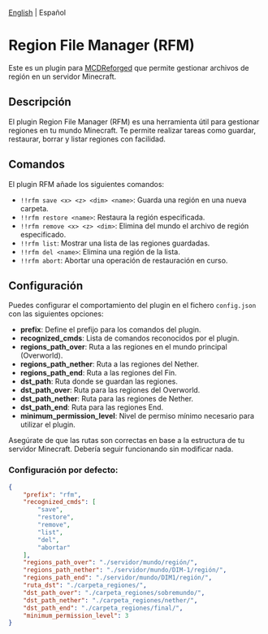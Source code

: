 [English](README.md) | Español
# Region File Manager (RFM)

Este es un plugin para [MCDReforged](https://github.com/Fallen-Breath/MCDReforged) que permite gestionar archivos de región en un servidor Minecraft.

## Descripción

El plugin Region File Manager (RFM) es una herramienta útil para gestionar regiones en tu mundo Minecraft. Te permite realizar tareas como guardar, restaurar, borrar y listar regiones con facilidad.

## Comandos

El plugin RFM añade los siguientes comandos:

- `!!rfm save <x> <z> <dim> <name>`: Guarda una región en una nueva carpeta.
- `!!rfm restore <name>`: Restaura la región especificada.
- `!!rfm remove <x> <z> <dim>`: Elimina del mundo el archivo de región especificado.
- `!!rfm list`: Mostrar una lista de las regiones guardadas.
- `!!rfm del <name>`: Elimina una región de la lista.
- `!!rfm abort`: Abortar una operación de restauración en curso.

## Configuración

Puedes configurar el comportamiento del plugin en el fichero `config.json` con las siguientes opciones:

- **prefix**: Define el prefijo para los comandos del plugin.
- **recognized_cmds**: Lista de comandos reconocidos por el plugin.
- **regions_path_over**: Ruta a las regiones en el mundo principal (Overworld).
- **regions_path_nether**: Ruta a las regiones del Nether.
- **regions_path_end**: Ruta a las regiones del Fin.
- **dst_path**: Ruta donde se guardan las regiones.
- **dst_path_over**: Ruta para las regiones del Overworld.
- **dst_path_nether**: Ruta para las regiones de Nether.
- **dst_path_end**: Ruta para las regiones End.
- **minimum_permission_level**: Nivel de permiso mínimo necesario para utilizar el plugin.

Asegúrate de que las rutas son correctas en base a la estructura de tu servidor Minecraft.
Debería seguir funcionando sin modificar nada.

### Configuración por defecto:

```json
{
    "prefix": "rfm",
    "recognized_cmds": [
        "save",
        "restore",
        "remove",
        "list",
        "del",
        "abortar"
    ],
    "regions_path_over": "./servidor/mundo/región/",
    "regions_path_nether": "./servidor/mundo/DIM-1/región/",
    "regions_path_end": "./servidor/mundo/DIM1/región/",
    "ruta_dst": "./carpeta_regiones/",
    "dst_path_over": "./carpeta_regiones/sobremundo/",
    "dst_path_nether": "./carpeta_regiones/nether/",
    "dst_path_end": "./carpeta_regiones/final/",
    "minimum_permission_level": 3
}